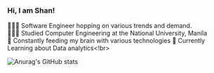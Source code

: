 
### Hi, I am Shan! 

👨🏽‍💻 Software Engineer hopping on various trends and demand. </br>
👨🏼‍🎓 Studied Computer Engineering at the National University, Manila </br>
🧠 Constantly feeding my brain with various technologies 
📖 Currently Learning about Data analytics<!br>

<!-- https://github.com/anuraghazra/github-readme-stats?tab=readme-ov-file#themes -->
![Anurag's GitHub stats](https://github-readme-stats.vercel.app/api?username=Xtiannn07&show_icons=true&theme=transparent)

  
